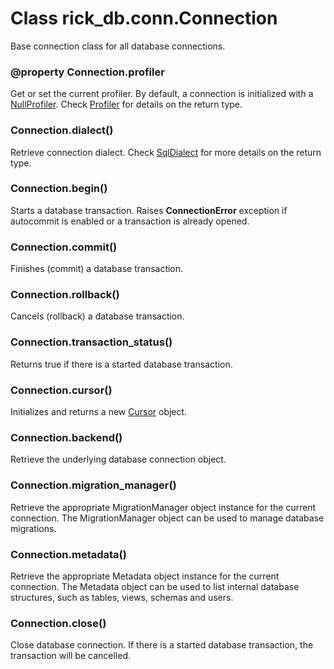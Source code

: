 # Class rick_db.conn.**Connection**

Base connection class for all database connections.

### @property Connection.**profiler**

Get or set the current profiler. By default, a connection is initialized with
a [NullProfiler](profiler.md#class-rick_dbprofilernullprofiler). Check
[Profiler](profiler.md#rick_dbprofiler) for details on the return type.

### Connection.**dialect()**

Retrieve connection dialect. Check [SqlDialect](sqldialect.md) for more details on the return type.

### Connection.**begin()**

Starts a database transaction. Raises **ConnectionError** exception if autocommit is enabled or a transaction is already
opened.

### Connection.**commit()**

Finishes (commit) a database transaction.

### Connection.**rollback()**

Cancels (rollback) a database transaction.

### Connection.**transaction_status()**

Returns true if there is a started database transaction.

### Connection.**cursor()**

Initializes and returns a new [Cursor](cursor.md) object.

### Connection.**backend()**

Retrieve the underlying database connection object.

### Connection.**migration_manager()**

Retrieve the appropriate MigrationManager object instance for the current connection. The MigrationManager
object can be used to manage database migrations.

### Connection.**metadata()**

Retrieve the appropriate Metadata object instance for the current connection. The Metadata object can be used
to list internal database structures, such as tables, views, schemas and users.

### Connection.**close()**

Close database connection. If there is a started database transaction, the transaction will be cancelled.


